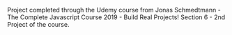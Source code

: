 Project completed through the Udemy course from Jonas Schmedtmann - The Complete Javascript Course 2019 - Build Real Projects! 
Section 6 - 2nd Project of the course. 
